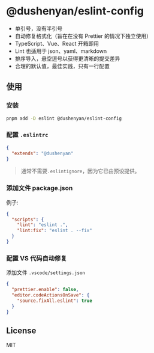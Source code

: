 # @dushenyan/eslint-config

- 单引号，没有半引号
- 自动修复格式化（旨在在没有 Prettier 的情况下独立使用）
- TypeScript、Vue、React 开箱即用
- Lint 也适用于 json、yaml、markdown
- 排序导入，悬空逗号以获得更清晰的提交差异
- 合理的默认值，最佳实践，只有一行配置

## 使用

### 安装

```bash
pnpm add -D eslint @dushenyan/eslint-config
```

### 配置 `.eslintrc`

```json
{
  "extends": "@dushenyan"
}
```

> 通常不需要`.eslintignore`，因为它已由预设提供。

### 添加文件 package.json

例子:

```json
{
  "scripts": {
    "lint": "eslint .",
    "lint:fix": "eslint . --fix"
  }
}
```

### 配置 VS 代码自动修复

添加文件 `.vscode/settings.json`

```json
{
  "prettier.enable": false,
  "editor.codeActionsOnSave": {
    "source.fixAll.eslint": true
  }
}
```

## License

MIT
